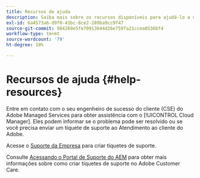 ```yaml
---
title: Recursos de ajuda
description: Saiba mais sobre os recursos disponíveis para ajudá-lo a usar o Cloud Manager.
exl-id: 6a4573a6-d9f0-41bc-8ce2-289ba9cc9f47
source-git-commit: 984269e5fe70913644d26e759fa21ccea0536bf4
workflow-type: tm+mt
source-wordcount: '79'
ht-degree: 18%

---
```



# Recursos de ajuda {#help-resources}

Entre em contato com o seu engenheiro de sucesso do cliente (CSE) do Adobe Managed Services para obter assistência com o [!UICONTROL Cloud Manager]. Eles podem informar se o problema pode ser resolvido ou se você precisa enviar um tíquete de suporte ao Atendimento ao cliente do Adobe.

Acesse o [Suporte da Empresa](https://experienceleague.adobe.com/?support-tab=home&amp;lang=pt-BR#support) para criar tíquetes de suporte.

Consulte [Acessando o Portal de Suporte do AEM](https://helpx.adobe.com/br/enterprise/using/support-and-expert-services.html) para obter mais informações sobre como criar tíquetes de suporte no Adobe Customer Care.
